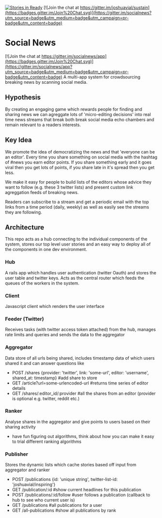 [![Stories in Ready](https://badge.waffle.io/socialnews/app.png?label=ready&title=Ready)](https://waffle.io/socialnews/app)
[![Join the chat at https://gitter.im/joshuavial/sustain](https://badges.gitter.im/Join%20Chat.svg)](https://gitter.im/socialnews?utm_source=badge&utm_medium=badge&utm_campaign=pr-badge&utm_content=badge)

# Social News

[![Join the chat at https://gitter.im/socialnews/app](https://badges.gitter.im/Join%20Chat.svg)](https://gitter.im/socialnews/app?utm_source=badge&utm_medium=badge&utm_campaign=pr-badge&utm_content=badge)
A multi-app system for crowdsourcing breaking news by scanning social media.

## Hypothesis
By creating an engaging game which rewards people for finding and sharing news we can agreggate lots of 'micro-editing decisions' into real time news streams that break both break social media echo chambers and remain relevant to a readers interests.

## Key Idea
We promote the idea of democratizing the news and that 'everyone can be an editor'. Every time you share something on social media with the hashtag of #news you earn editor points. If you share something early and it goes viral then you get lots of points, if you share late in it's spread then you get less.

We make it easy for people to build lists of the editors whose advice they want to follow (e.g. these 3 twitter lists) and present custom link agreggation feeds of breaking news.

Readers can subscribe to a stream and get a periodic email with the top links from a time period (daily, weekly) as well as easily see the streams they are following.

## Architecture
This repo acts as a hub connecting to the individual components of the system, stores our top level user stories and an easy way to deploy all of the components in one dev environment.

### Hub
A rails app which handles user authentication (twitter Oauth) and stores the user table and twitter keys. Acts as the central router which feeds the queues of the workers in the system.

### Client
Javascript client which renders the user interface

### Feeder (Twitter)
Receives tasks (with twitter access token attached) from the hub, manages rate limits and queries and sends the data to the aggregator

### Aggregator
Data store of all urls being shared, includes timestamp data of which users shared it and can answer questions like
* POST /shares {provider: 'twitter', link: 'some-url', editor: 'username', shared_at: timestamp} #add share to store
* GET /article?url=some-urlencoded-url #returns time series of editor details
* GET /shares/:editor_id/:provider #all the shares from an editor (provider is optional e.g. twitter, reddit etc.)

### Ranker
Analyse shares in the aggregator and give points to users based on their sharing activity
* have fun figuring out algorithms, think about how you can make it easy to trial different ranking algorithms

### Publisher
Stores the dynamic lists which cache stories based off input from aggregator and ranker
* POST /publications {id: 'unique string', twitter-list-id: 'joshuavial/inspiring'}
* GET /publication/:id #show current headlines for this publication
* POST /publications/:id/follow #user follows a publication (callback to hub to see who current user is)
* GET /publications #all publications for a user
* GET /all-publications #show all publications by rank

